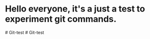 # Hello everyone, it's a just a test to experiment git commands.
#   G i t - t e s t  
 #   G i t - t e s t  
 